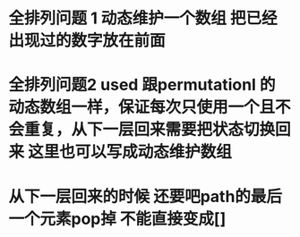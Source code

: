 # 全排列问题 1 动态维护一个数组 把已经出现过的数字放在前面

# 全排列问题2  used 跟permutationI 的动态数组一样，保证每次只使用一个且不会重复，从下一层回来需要把状态切换回来 这里也可以写成动态维护数组

# 从下一层回来的时候  还要吧path的最后一个元素pop掉 不能直接变成[]


